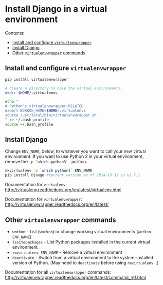 # Install Django in a virtual environment

Contents:

- [Install and configure `virtualenvwrapper`](#install-and-configure-virtualenvwrapper)
- [Install Django](#install-django)
- [Other `virtualenvwrapper` commands](#other-virtualenvwrapper-commands)

## Install and configure `virtualenvwrapper`

```sh
pip install virtualenvwrapper

# Create a directory to hold the virtual environments.
mkdir $HOME/.virtualenvs

echo "
# Python's virtualenvwrapper-RELATED
export WORKON_HOME=$HOME/.virtualenvs
source /usr/local/bin/virtualenvwrapper.sh 
" >> ~/.bash_profile
source ~/.bash_profile
```

## Install Django

Change `ENV_NAME`, below, to whatever you want to call your new virtual environment. If you want to use Python 2 in your virtual environment, remove the ``-p `which python3` `` portion.

```sh
mkvirtualenv -p `which python3` ENV_NAME
pip install Django #Current version as of 2014-10-31 is v1.7.1
```

Documentation for `virtualenv`: http://virtualenv.readthedocs.org/en/latest/virtualenv.html

Documentation for `virtualenvwrapper`: http://virtualenvwrapper.readthedocs.org/en/latest/

## Other `virtualenvwrapper` commands

- `workon` - List (`workon`) or change working virtual environments (`workon ENV_NAME`)
- `lssitepackages` - List Python packages installed in the current virtual environment.
- `rmvirtualenv ENV_NAME` - Remove a virtual environment
- `deactivate` - Switch from a virtual environment to the system-installed version of Python. (May need to `deactivate` before using `rmvirtualenv `.)

Documentation for all `virtualenvwrapper` commands: http://virtualenvwrapper.readthedocs.org/en/latest/command_ref.html
